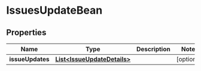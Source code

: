 

# IssuesUpdateBean


## Properties

| Name | Type | Description | Notes |
|------------ | ------------- | ------------- | -------------|
|**issueUpdates** | [**List&lt;IssueUpdateDetails&gt;**](IssueUpdateDetails.md) |  |  [optional] |



